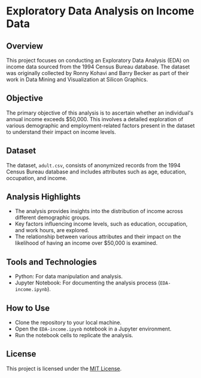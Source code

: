 
# Exploratory Data Analysis on Income Data

## Overview
This project focuses on conducting an Exploratory Data Analysis (EDA) on income data sourced from the 1994 Census Bureau database. The dataset was originally collected by Ronny Kohavi and Barry Becker as part of their work in Data Mining and Visualization at Silicon Graphics.

## Objective
The primary objective of this analysis is to ascertain whether an individual's annual income exceeds $50,000. This involves a detailed exploration of various demographic and employment-related factors present in the dataset to understand their impact on income levels.

## Dataset
The dataset, `adult.csv`, consists of anonymized records from the 1994 Census Bureau database and includes attributes such as age, education, occupation, and income.

## Analysis Highlights
- The analysis provides insights into the distribution of income across different demographic groups.
- Key factors influencing income levels, such as education, occupation, and work hours, are explored.
- The relationship between various attributes and their impact on the likelihood of having an income over $50,000 is examined.

## Tools and Technologies
- Python: For data manipulation and analysis.
- Jupyter Notebook: For documenting the analysis process (`EDA-income.ipynb`).

## How to Use
- Clone the repository to your local machine.
- Open the `EDA-income.ipynb` notebook in a Jupyter environment.
- Run the notebook cells to replicate the analysis.

## License
This project is licensed under the [MIT License](LICENSE).
